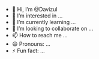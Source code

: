 - 👋 Hi, I’m @Davizul
- 👀 I’m interested in ...
- 🌱 I’m currently learning ...
- 💞️ I’m looking to collaborate on ...
- 📫 How to reach me ...
- 😄 Pronouns: ...
- ⚡ Fun fact: ...

<!---
Davizul/Davizul is a ✨ special ✨ repository because its `README.md` (this file) appears on your GitHub profile.
You can click the Preview link to take a look at your changes.
--->
